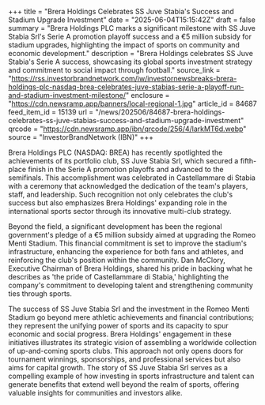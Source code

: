+++
title = "Brera Holdings Celebrates SS Juve Stabia's Success and Stadium Upgrade Investment"
date = "2025-06-04T15:15:42Z"
draft = false
summary = "Brera Holdings PLC marks a significant milestone with SS Juve Stabia Srl's Serie A promotion playoff success and a €5 million subsidy for stadium upgrades, highlighting the impact of sports on community and economic development."
description = "Brera Holdings celebrates SS Juve Stabia's Serie A success, showcasing its global sports investment strategy and commitment to social impact through football."
source_link = "https://rss.investorbrandnetwork.com/iw/investornewsbreaks-brera-holdings-plc-nasdaq-brea-celebrates-juve-stabias-serie-a-playoff-run-and-stadium-investment-milestone/"
enclosure = "https://cdn.newsramp.app/banners/local-regional-1.jpg"
article_id = 84687
feed_item_id = 15139
url = "/news/202506/84687-brera-holdings-celebrates-ss-juve-stabias-success-and-stadium-upgrade-investment"
qrcode = "https://cdn.newsramp.app/ibn/qrcode/256/4/larkMT6d.webp"
source = "InvestorBrandNetwork (IBN)"
+++

<p>Brera Holdings PLC (NASDAQ: BREA) has recently spotlighted the achievements of its portfolio club, SS Juve Stabia Srl, which secured a fifth-place finish in the Serie A promotion playoffs and advanced to the semifinals. This accomplishment was celebrated in Castellammare di Stabia with a ceremony that acknowledged the dedication of the team's players, staff, and leadership. Such recognition not only celebrates the club's success but also emphasizes Brera Holdings' expanding role in the international sports sector through its innovative multi-club strategy.</p><p>Beyond the field, a significant development has been the regional government's pledge of a €5 million subsidy aimed at upgrading the Romeo Menti Stadium. This financial commitment is set to improve the stadium's infrastructure, enhancing the experience for both fans and athletes, and reinforcing the club's position within the community. Dan McClory, Executive Chairman of Brera Holdings, shared his pride in backing what he describes as 'the pride of Castellammare di Stabia,' highlighting the company's commitment to developing talent and strengthening community ties through sports.</p><p>The success of SS Juve Stabia Srl and the investment in the Romeo Menti Stadium go beyond mere athletic achievements and financial contributions; they represent the unifying power of sports and its capacity to spur economic and social progress. Brera Holdings' engagement in these initiatives illustrates its strategic vision of assembling a worldwide collection of up-and-coming sports clubs. This approach not only opens doors for tournament winnings, sponsorships, and professional services but also aims for capital growth. The story of SS Juve Stabia Srl serves as a compelling example of how investing in sports infrastructure and talent can generate benefits that extend well beyond the realm of sports, offering valuable insights for communities and investors alike.</p>